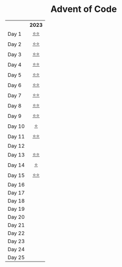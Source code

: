 <h1 align="center">Advent of Code</h1>

<!-- Main table start -->
<table>
	<tr>
		<th></th>
		<th align="center"><a>2023</a></th>
	</tr>
	<tr>
		<td>Day 1</td>
		<td align="center"><a href="Day 01.ipynb">⭐⭐</a></td>
	</tr>
	<tr>
		<td>Day 2</td>
		<td align="center"><a href="Day 02.ipynb">⭐⭐</a></td>
	</tr>
	<tr>
		<td>Day 3</td>
		<td align="center"><a href="Day 03.ipynb">⭐⭐</a></td>
	</tr>
	<tr>
		<td>Day 4</td>
		<td align="center"><a href="Day 04.ipynb">⭐⭐</a></td>
	</tr>
	<tr>
		<td>Day 5</td>
		<td align="center"><a href="Day 05.ipynb">⭐⭐</a></td>
	</tr>
	<tr>
		<td>Day 6</td>
		<td align="center"><a href="Day 06.ipynb">⭐⭐</a></td>
	</tr>
	<tr>
		<td>Day 7</td>
		<td align="center"><a href="Day 07.ipynb">⭐⭐</a></td>
	</tr>
	<tr>
		<td>Day 8</td>
		<td align="center"><a href="Day 08.ipynb">⭐⭐</a></td>
	</tr>
	<tr>
		<td>Day 9</td>
		<td align="center"><a href="Day 09.ipynb">⭐⭐</a></td>
	</tr>
	<tr>
		<td>Day 10</td>
		<td align="center"><a href="Day 10.ipynb">⭐</a></td>
	</tr>
	<tr>
		<td>Day 11</td>
		<td align="center"><a href="Day 11.ipynb">⭐⭐</a></td>
	</tr>
	<tr>
		<td>Day 12</td>
		<td align="center"><a href="Day 12.ipynb"></a></td>
	</tr>
	<tr>
		<td>Day 13</td>
		<td align="center"><a href="Day 13.ipynb">⭐⭐</a></td>
	</tr>
	<tr>
		<td>Day 14</td>
		<td align="center"><a href="Day 14.ipynb">⭐</a></td>
	</tr>
	<tr>
		<td>Day 15</td>
		<td align="center"><a href="Day 15.ipynb">⭐⭐</a></td>
	</tr>
	<tr>
		<td>Day 16</td>
		<td align="center"><a href="Day 16.ipynb"></a></td>
	</tr>
	<tr>
		<td>Day 17</td>
		<td align="center"><a href="Day 17.ipynb"></a></td>
	</tr>
	<tr>
		<td>Day 18</td>
		<td align="center"><a href="Day 18.ipynb"></a></td>
	</tr>
	<tr>
		<td>Day 19</td>
		<td align="center"><a href="Day 19.ipynb"></a></td>
	</tr>
	<tr>
		<td>Day 20</td>
		<td align="center"><a href="Day 20.ipynb"></a></td>
	</tr>
	<tr>
		<td>Day 21</td>
		<td align="center"><a href="Day 21.ipynb"></a></td>
	</tr>
	<tr>
		<td>Day 22</td>
		<td align="center"><a href="Day 22.ipynb"></a></td>
	</tr>
	<tr>
		<td>Day 23</td>
		<td align="center"><a href="Day 23.ipynb"></a></td>
	</tr>
	<tr>
		<td>Day 24</td>
		<td align="center"><a href="Day 24.ipynb"></a></td>
	</tr>
	<tr>
		<td>Day 25</td>
		<td align="center"><a href="Day 25.ipynb"></a></td>
	</tr>
	<tr>
</table>
<!-- Main table end -->